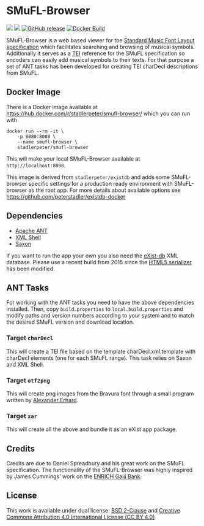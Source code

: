 SMuFL-Browser
================


[![](https://img.shields.io/badge/license-BSD2-green.svg)](https://github.com/Edirom/SMuFL-Browser/blob/dev/LICENSE)
[![](https://img.shields.io/badge/license-CC--BY--4.0-green.svg)](https://github.com/Edirom/SMuFL-Browser/blob/dev/LICENSE)
[![GitHub release](https://img.shields.io/github/release/Edirom/SMuFL-Browser.svg)](https://github.com/Edirom/SMuFL-Browser/releases)
[![Docker Build](https://github.com/Edirom/SMuFL-Browser/actions/workflows/docker-build.yml/badge.svg)](https://github.com/Edirom/SMuFL-Browser/actions/workflows/docker-build.yml)


SMuFL-Browser is a web based viewer for the [Standard Music Font Layout specification](http://www.smufl.org) which facilitates searching and browsing of musical symbols. Additionally it serves as a [TEI](http://www.tei-c.org) reference for the SMuFL specification so encoders can easily add musical symbols to their texts. For that purpose a set of ANT tasks has been developed for creating TEI charDecl descriptions from SMuFL.


Docker Image
-----------

There is a Docker image available at https://hub.docker.com/r/stadlerpeter/smufl-browser/ which you can run with

```
docker run --rm -it \
    -p 8080:8080 \
    --name smufl-browser \
    stadlerpeter/smufl-browser    
```

This will make your local SMuFL-Browser available at `http://localhost:8080`.  

This image is derived from `stadlerpeter/existdb` and adds some SMuFL-browser specific settings 
for a production ready environment with SMuFL-browser as the root app.
For more details about available options see https://github.com/peterstadler/existdb-docker


Dependencies
-----------

* [Apache ANT](http://ant.apache.org)
* [XML Shell](http://www.xmlsh.org/HomePage)
* [Saxon](http://www.saxonica.com)

If you want to run the app your own you also need the [eXist-db](http://exist-db.org) XML database. Please use a recent build from 2015 since the [HTML5 serializer](https://github.com/eXist-db/exist/pull/433) has been modified.


ANT Tasks
---------

For working with the ANT tasks you need to have the above dependencies installed. Then, copy `build.properties` to `local.build.properties` and modify paths and version numbers according to your system and to match the desired SMuFL version and download location.

### Target `charDecl`

This will create a TEI file based on the template charDecl.xml.template with charDecl elements (one for each SMuFL range). This task relies on Saxon and XML Shell.

### Target `otf2png`

This will create png images from the Bravura font through a small program written by [Alexander Erhard](https://github.com/aerhard).

### Target `xar`

This will create all the above and bundle it as an eXist app package.


Credits
-------
Credits are due to Daniel Spreadbury and his great work on the SMuFL specification. 
The functionality of the SMuFL-Browser was highly inspired by James Cummings' work on the [ENRICH Gaiji Bank](http://www.manuscriptorium.com/apps/gbank/).


License
-------

This work is available under dual license: [BSD 2-Clause](http://opensource.org/licenses/BSD-2-Clause) and [Creative Commons Attribution 4.0 International License (CC BY 4.0)](http://creativecommons.org/licenses/by/4.0/)